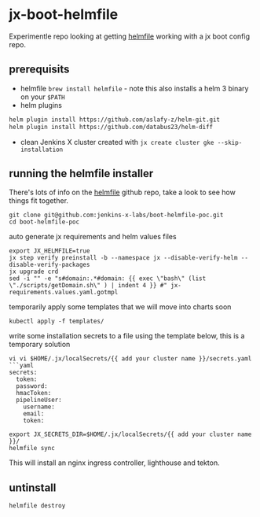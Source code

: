 # jx-boot-helmfile

Experimentle repo looking at getting [helmfile](https://github.com/roboll/helmfile) working with a jx boot config repo.

## prerequisits

- helmfile `brew install helmfile` - note this also installs a helm 3 binary on your `$PATH`
- helm plugins
```bash
helm plugin install https://github.com/aslafy-z/helm-git.git
helm plugin install https://github.com/databus23/helm-diff
```
- clean Jenkins X cluster created with `jx create cluster gke --skip-installation`

## running the helmfile installer

There's lots of info on the [helmfile](https://github.com/roboll/helmfile) github repo, take a look to see how things fit together.

```
git clone git@github.com:jenkins-x-labs/boot-helmfile-poc.git
cd boot-helmfile-poc
```
auto generate jx requirements and helm values files
```
export JX_HELMFILE=true
jx step verify preinstall -b --namespace jx --disable-verify-helm --disable-verify-packages
jx upgrade crd
sed -i "" -e "s#domain:.*#domain: {{ exec \"bash\" (list \"./scripts/getDomain.sh\" ) | indent 4 }} #" jx-requirements.values.yaml.gotmpl
```
temporarily apply some templates that we will move into charts soon
```
kubectl apply -f templates/
```
write some installation secrets to a file using the template below, this is a temporary solution
```
vi vi $HOME/.jx/localSecrets/{{ add your cluster name }}/secrets.yaml
```yaml
secrets:
  token: 
  password: 
  hmacToken: 
  pipelineUser:
    username: 
    email: 
    token: 
```
```
export JX_SECRETS_DIR=$HOME/.jx/localSecrets/{{ add your cluster name }}/
helmfile sync
```

This will install an nginx ingress controller, lighthouse and tekton.

## untinstall

```
helmfile destroy
```


